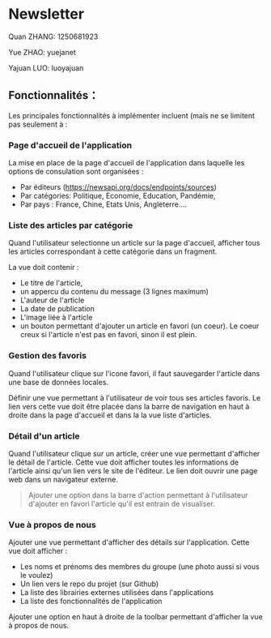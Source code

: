 # Newsletter
 
Quan ZHANG: 1250681923

Yue ZHAO: yuejanet

Yajuan LUO: luoyajuan



## Fonctionnalités：
Les principales fonctionnalités à implémenter incluent (mais ne se limitent pas seulement à :

### Page d'accueil de l'application
La mise en place de la page d'accueil de l'application dans laquelle les options de consulation sont organisées :

- Par éditeurs (https://newsapi.org/docs/endpoints/sources)
- Par catégories: Politique, Economie, Education, Pandémie,
- Par pays : France, Chine, Etats Unis, Angleterre….

### Liste des articles par catégorie
Quand l'utilisateur selectionne un article sur la page d'accueil, afficher tous les articles correspondant à cette catégorie dans un fragment. 

La vue doit contenir : 
 - Le titre de l'article, 
 - un appercu du contenu du message (3 lignes maximum)
 - L'auteur de l'article
 - La date de publication 
 - L'image liée à l'article
 - un bouton permettant d'ajouter un article en favori (un coeur). Le coeur creux si l'article n'est pas en favori, sinon il est plein.  

### Gestion des favoris 
Quand l'utilisateur clique sur l'icone favori, il faut sauvegarder l'article dans une base de données locales.

Définir une vue permettant à l'utilisateur de voir tous ses articles favoris. Le lien vers cette vue doit être placée dans la barre de navigation en haut à droite dans la page d'accueil et dans la la vue liste d'articles. 

### Détail d'un article
Quand l'utilisateur clique sur un article, créer une vue permettant d'afficher le détail de l'article. Cette vue doit afficher toutes les informations de l'article ainsi qu'un lien vers le site de l'éditeur. 
Le lien doit ouvrir une page web dans un navigateur externe.

> Ajouter une option dans la barre d'action permettant à l'utilisateur d'ajouter en favori l'article qu'il est entrain de visualiser. 

### Vue à propos de nous
Ajouter une vue permettant d'afficher des détails sur l'application. Cette vue doit afficher : 

- Les noms et prénoms des membres du groupe (une photo aussi si vous le voulez)
- Un lien vers le repo du projet (sur Github)
- La liste des librairies externes utilisées dans l'applications
- La liste des fonctionnalités de l'application 

Ajouter une option en haut à droite de la toolbar permettant d'afficher la vue à propos de nous. 
